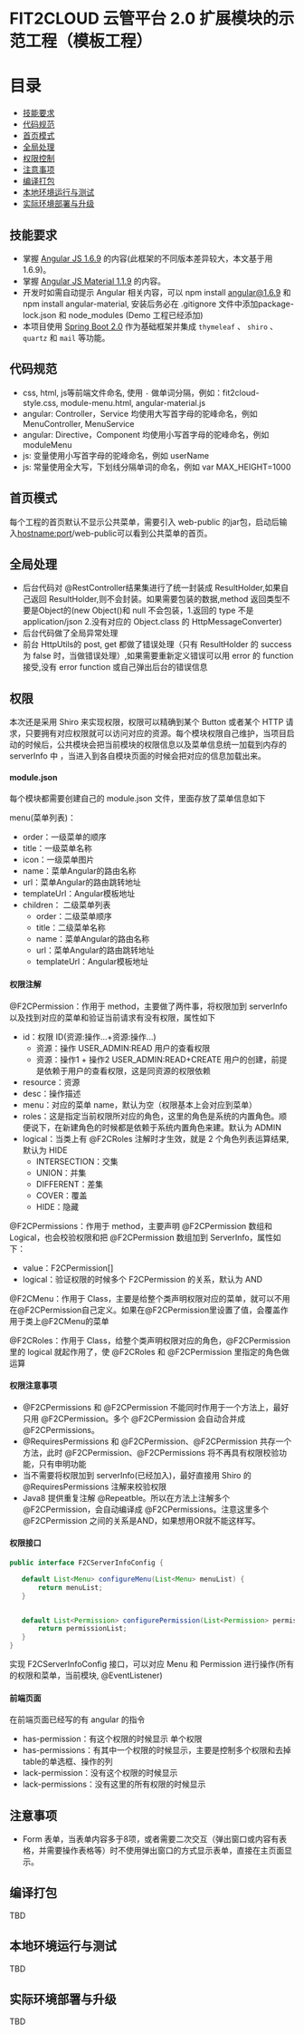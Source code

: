 # FIT2CLOUD 云管平台 2.0 扩展模块的示范工程（模板工程）


# 目录

- [技能要求](#技能要求)
- [代码规范](#代码规范)
- [首页模式](#首页模式)
- [全局处理](#全局处理)
- [权限控制](#权限控制)
- [注意事项](#注意事项)
- [编译打包](#编译打包)
- [本地环境运行与测试](#本地环境运行与测试)
- [实际环境部署与升级](#实际环境部署与升级)

## 技能要求

- 掌握 [Angular JS 1.6.9](https://angular.io/) 的内容(此框架的不同版本差异较大，本文基于用 1.6.9)。
- 掌握 [Angular JS Material 1.1.9](https://material.angularjs.org/) 的内容。
- 开发时如需自动提示 Angular 相关内容，可以 npm install angular@1.6.9 和 npm install angular-material, 安装后务必在 .gitignore 文件中添加package-lock.json 和 node_modules (Demo 工程已经添加)
- 本项目使用 [Spring Boot 2.0](https://spring.io) 作为基础框架并集成 `thymeleaf` 、 `shiro` 、 `quartz` 和 `mail` 等功能。

## 代码规范

- css, html, js等前端文件命名, 使用 `-` 做单词分隔，例如：fit2cloud-style.css, module-menu.html, angular-material.js
- angular: Controller，Service 均使用大写首字母的驼峰命名，例如 MenuController, MenuService
- angular: Directive，Component 均使用小写首字母的驼峰命名，例如 moduleMenu
- js: 变量使用小写首字母的驼峰命名，例如 userName
- js: 常量使用全大写，下划线分隔单词的命名，例如 var MAX_HEIGHT=1000


## 首页模式

每个工程的首页默认不显示公共菜单，需要引入 web-public 的jar包，启动后输入<hostname:port>/web-public可以看到公共菜单的首页。

## 全局处理

- 后台代码对 @RestController结果集进行了统一封装成 ResultHolder,如果自己返回 ResultHolder,则不会封装。如果需要包装的数据,method 返回类型不要是Object的(new Object()和 null 不会包装，1.返回的 type 不是 application/json 2.没有对应的 Object.class 的 HttpMessageConverter)
- 后台代码做了全局异常处理
- 前台 HttpUtils的 post, get 都做了错误处理（只有 ResultHolder 的 success 为 false 时，当做错误处理）,如果需要重新定义错误可以用 error 的 function 接受,没有 error function 或自己弹出后台的错误信息

## 权限
 
 本次还是采用 Shiro 来实现权限，权限可以精确到某个 Button 或者某个 HTTP 请求，只要拥有对应权限就可以访问对应的资源。每个模块权限自己维护，当项目启动的时候后，公共模块会把当前模块的权限信息以及菜单信息统一加载到内存的 serverInfo 中
 ，当进入到各自模块页面的时候会把对应的信息加载出来。
 
####	module.json
每个模块都需要创建自己的 module.json 文件，里面存放了菜单信息如下

  menu(菜单列表)：
  - order：一级菜单的顺序
  - title：一级菜单名称
  - icon：一级菜单图片
  - name：菜单Angular的路由名称
  - url：菜单Angular的路由跳转地址
  - templateUrl：Angular模板地址
  - children： 二级菜单列表
  	- order：二级菜单顺序
  	- title：二级菜单名称
  	- name：菜单Angular的路由名称
  	- url：菜单Angular的路由跳转地址
  	- templateUrl：Angular模板地址
  
  
#### 权限注解

  @F2CPermission：作用于 method，主要做了两件事，将权限加到 serverInfo 以及找到对应的菜单和验证当前请求有没有权限，属性如下
  
  - id：权限 ID(资源:操作...+资源:操作...)
      - 资源：操作 USER_ADMIN:READ 用户的查看权限
      - 资源：操作1 + 操作2  USER_ADMIN:READ+CREATE 用户的创建，前提是依赖于用户的查看权限，这是同资源的权限依赖
  - resource：资源
  - desc：操作描述
  - menu：对应的菜单 name，默认为空（权限基本上会对应到菜单）
  - roles：这是指定当前权限所对应的角色，这里的角色是系统的内置角色。顺便说下，在新建角色的时候都是依赖于系统内置角色来建。默认为 ADMIN
  - logical：当类上有 @F2CRoles 注解时才生效，就是 2 个角色列表运算结果,默认为 HIDE
      - INTERSECTION：交集
      - UNION：并集
      - DIFFERENT：差集
      - COVER：覆盖
      - HIDE：隐藏
      
  
  @F2CPermissions：作用于 method，主要声明 @F2CPermission 数组和 Logical，也会校验权限和把 @F2CPermission 数组加到 ServerInfo，属性如下：
  
  - value：F2CPermission[]
  - logical：验证权限的时候多个 F2CPermission 的关系，默认为 AND
  
  
  @F2CMenu：作用于 Class，主要是给整个类声明权限对应的菜单，就可以不用在@F2CPermission自己定义。如果在@F2CPermission里设置了值，会覆盖作用于类上@F2CMenu的菜单
  
  @F2CRoles：作用于 Class，给整个类声明权限对应的角色，@F2CPermission 里的 logical 就起作用了，使 @F2CRoles 和 @F2CPermission 里指定的角色做运算
  
 
#### 权限注意事项
  
   - @F2CPermissions 和 @F2CPermission 不能同时作用于一个方法上，最好只用 @F2CPermission。多个 @F2CPermission 会自动合并成 @F2CPermissions。
   - @RequiresPermissions 和 @F2CPermission、@F2CPermission 共存一个方法，此时 @F2CPermission、@F2CPermissions 将不再具有权限校验功能，只有申明功能
   - 当不需要将权限加到 serverInfo(已经加入)，最好直接用 Shiro 的 @RequiresPermissions 注解来校验权限
   - Java8 提供重复注解 @Repeatble。所以在方法上注解多个 @F2CPermission，会自动编译成 @F2CPermissions。注意这里多个 @F2CPermission 之间的关系是AND，如果想用OR就不能这样写。

#### 权限接口
 
 ```java
public interface F2CServerInfoConfig {

    default List<Menu> configureMenu(List<Menu> menuList) {
        return menuList;
    }


    default List<Permission> configurePermission(List<Permission> permissionList) {
        return permissionList;
    }
}
``` 
实现 F2CServerInfoConfig 接口，可以对应 Menu 和 Permission 进行操作(所有的权限和菜单，当前模块, @EventListener)  
 
#### 前端页面

  在前端页面已经写的有 angular 的指令
  
  - has-permission：有这个权限的时候显示 单个权限  
  - has-permissions：有其中一个权限的时候显示，主要是控制多个权限和去掉table的单选框、操作的列
  - lack-permission：没有这个权限的时候显示
  - lack-permissions：没有这里的所有权限的时候显示
 

## 注意事项

- Form 表单，当表单内容多于8项，或者需要二次交互（弹出窗口或内容有表格，并需要操作表格等）时不使用弹出窗口的方式显示表单，直接在主页面显示。


## 编译打包

TBD

## 本地环境运行与测试

TBD

## 实际环境部署与升级

TBD

